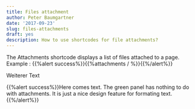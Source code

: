 ```yaml
---
title: Files attachment
author: Peter Baumgartner
date: '2017-09-23'
slug: files-attachments
draft: yes
description: How to use shortcodes for file attachments?
---
```



The Attachments shortcode displays a list of files attached to a page.
Example :
{{%alert success%}}{{%attachments / %}}{{%/alert%}}

Weiterer Text

{{%alert success%}}Here comes text. The green panel has nothing to do with attachments. It is just a nice design feature for formating text. {{%/alert%}}

